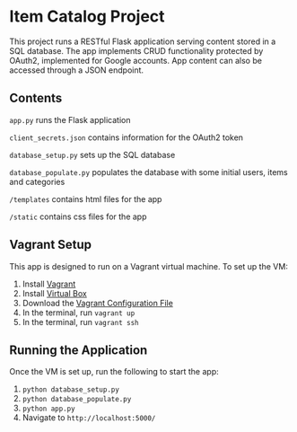 # Item Catalog Project

This project runs a RESTful Flask application serving content stored in a SQL database. The app implements CRUD functionality protected by OAuth2, implemented for Google accounts. App content can also be accessed through a JSON endpoint.

## Contents

`app.py` runs the Flask application

`client_secrets.json` contains information for the OAuth2 token

`database_setup.py` sets up the SQL database

`database_populate.py` populates the database with some initial users, items and categories

`/templates` contains html files for the app

`/static` contains css files for the app

## Vagrant Setup

This app is designed to run on a Vagrant virtual machine. To set up the VM: 

1. Install [Vagrant](https://www.vagrantup.com/downloads.html)
2. Install [Virtual Box](https://www.virtualbox.org/)
3. Download the [Vagrant Configuration File](https://github.com/udacity/fullstack-nanodegree-vm/blob/master/vagrant/Vagrantfile)
4. In the terminal, run `vagrant up`
5. In the terminal, run `vagrant ssh`


## Running the Application
Once the VM is set up, run the following to start the app:

1. `python database_setup.py`
2. `python database_populate.py`
3. `python app.py`
4. Navigate to `http://localhost:5000/`

